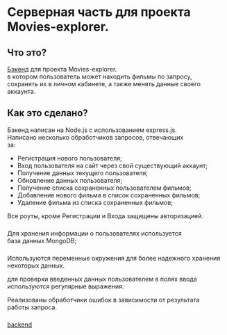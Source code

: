 # Серверная часть для проекта Movies-explorer.

## Что это? 
[Бэкенд](https://api.beatfilm.learnproject.nomoredomains.icu/) для проекта Movies-explorer.  
в котором пользователь может находить фильмы по запросу,  
сохранять их в личном кабинете, а также менять данные своего аккаунта.

## Как это сделано?  
Бэкенд написан на Node.js с использованием express.js.  
Написано несколько обработчиков запросов, отвечающих  
за:   
 * Регистрация нового пользователя;  
 * Вход пользователя на сайт через свой существующий аккаунт;  
 * Получение данных текущего пользователя;  
 * Обновление данных пользователя; 
 * Получение списка сохраненных пользователем фильмов;
 * Добавление нового фильма в список сохраненных фильмов;  
 * Удаление фильма из списка сохраненных фильмов;  

Все роуты, кроме Регистрации и Входа защищены авторизацией.  

###
Для хранения информации о пользователях используется  
база данных MongoDB;  

###
Используются переменные окружения для более надежного хранения  
некоторых данных.  

для проверки введенных данных пользователем в полях ввода  
используются регулярные выражения.  

Реализованы обработчики ошибок в зависимости от результата  
работы запроса.    

###

[backend](https://api.beatfilm.learnproject.nomoredomains.icu/)
